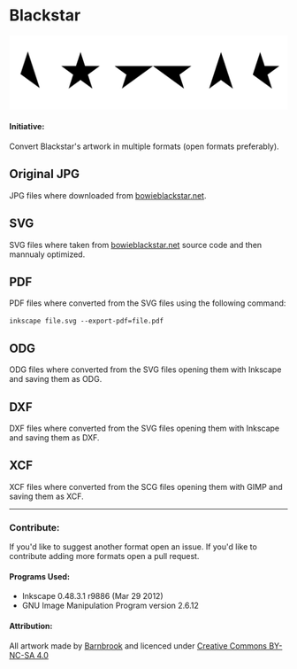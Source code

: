 # Blackstar

![BlackstarLogo.png](BlackstarLogo.png)

#### Initiative:
Convert Blackstar's artwork in multiple formats (open formats preferably).

## Original JPG

JPG files where downloaded from [bowieblackstar.net](bowieblackstar.net).


## SVG

SVG files where taken from [bowieblackstar.net](bowieblackstar.net) source code and then mannualy optimized.

## PDF

PDF files where converted from the SVG files using the following command:

`inkscape file.svg --export-pdf=file.pdf`

## ODG

ODG files where converted from the SVG files opening them with Inkscape and saving them as ODG.

## DXF

DXF files where converted from the SVG files opening them with Inkscape and saving them as DXF.

## XCF

XCF files where converted from the SCG files opening them with GIMP and saving them as XCF.

***
### Contribute:

If you'd like to suggest another format open an issue. If you'd like to contribute adding more formats open a pull request.

#### Programs Used:
- Inkscape 0.48.3.1 r9886 (Mar 29 2012)
- GNU Image Manipulation Program version 2.6.12

#### Attribution:
All artwork made by [Barnbrook](http://www.barnbrook.net/) and licenced under [Creative Commons BY-NC-SA 4.0](https://creativecommons.org/licenses/by-nc-sa/4.0/)

